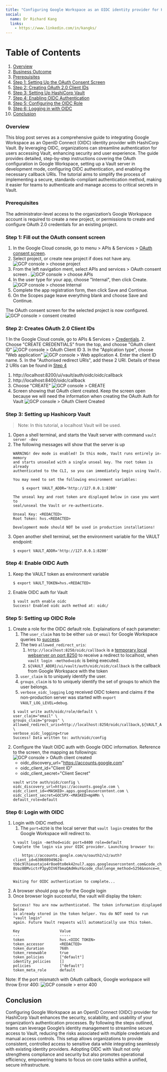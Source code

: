```yaml
--- 
title: "Configuring Google Workspace as an OIDC identity provider for Hashicorp Vault"
social:
  name: Dr Richard Kang
  links:
    - https://www.linkedin.com/in/kangks/
---
```


# Table of Contents

1. [Overview](#Overview)
2. [Business Outcome](#business-outcome)
2. [Prerequisites](#prerequisites)
3. [Step 1: Setting Up the OAuth Consent Screen](#step-1-setting-up-the-oauth-consent-screen)
4. [Step 2: Creating OAuth 2.0 Client IDs](#step-2-creating-oauth-2.0-client-ids)
5. [Step 3: Setting Up HashiCorp Vault](#step-3-setting-up-hashicorp-vault)
6. [Step 4: Enabling OIDC Authentication](#step-4-enabling-oidc-authentication)
7. [Step 5: Configuring the OIDC Role](#step-5-configuring-the-oidc-role)
8. [Step 6: Logging in with OIDC](#step-6-logging-in-with-oidc)
9. [Conclusion](#conclusion)

### Overview

This blog post serves as a comprehensive guide to integrating Google Workspace as an OpenID Connect (OIDC) identity provider with HashiCorp Vault. By leveraging OIDC, organizations can streamline authentication for users accessing Vault, enhancing security and user experience. The guide provides detailed, step-by-step instructions covering the OAuth configuration in Google Workspace, setting up a Vault server in development mode, configuring OIDC authentication, and enabling the necessary callback URIs. The tutorial aims to simplify the process of implementing a secure, standards-compliant authentication method, making it easier for teams to authenticate and manage access to critical secrets in Vault.

### Prerequisites
The administrator-level access to the organization’s Google Workspace account is required to create a new project, or permissions to create and configure OAuth 2.0 credentials for an existing project. 

### Step 1: Fill out the OAuth consent screen
1. In the Google Cloud console, go to  menu > APIs & Services > [OAuth consent screen](https://console.cloud.google.com/apis/credentials/consent).
2. Select project, or create new project if does not have any. ![GCP console > choose project](/assets/images/2024-10-25-Hashicorp-Vault-auth-OIDC/gcp_console_select_project.png)
3. From the left navigation ment, select APIs and services > OAuth consent screen . ![GCP console > choose APIs](/assets/images/2024-10-25-Hashicorp-Vault-auth-OIDC/gcp_console-api-oauth_screen.png)
3. In the user type for your app, choose "Internal", then click Create. ![GCP console > choose Internal](/assets/images/2024-10-25-Hashicorp-Vault-auth-OIDC/gcp_console-api-oauth_screen-internal.png)
3. Complete the app registration form, then click Save and Continue.
4. On the Scopes page leave everything blank and choose Save and Continue.

The OAuth consent screen for the selected project is now configured.![GCP console > consent created](/assets/images/2024-10-25-Hashicorp-Vault-auth-OIDC/gcp_console-api-oauth_screen-completed.png)

### Step 2: Creates OAuth 2.0 Client IDs
1 In the Google Cloud consle, go to APIs & Services > [Credentials](https://console.cloud.google.com/apis/credentials).
2. Choose "CREATE CREDENTIALS" from the top, and choose "OAuth client ID" ![GCP console > OAuth Client ID](/assets/images/2024-10-25-Hashicorp-Vault-auth-OIDC/gcp_console-api-credentials-create_credentials.png)
3. In the "Applcation type", choose "Web application" ![GCP console > Web application](/assets/images/2024-10-25-Hashicorp-Vault-auth-OIDC/gcp_console-api-credentials-create_credentials-web_application.png)
4. Enter the client ID name.
5. In the "Authorised redirect URIs", add these 2 URI. Details of these 2 URIs can be found in [Step 4](#step-5-setting-up-oidc-role)
   1. http://localhost:8200/ui/vault/auth/oidc/oidc/callback
   2. http://localhost:8400/oidc/callback
6. Choose "CREATE" ![GCP console > CREATE](/assets/images/2024-10-25-Hashicorp-Vault-auth-OIDC/gcp_console-api-credentials-create_credentials-web_application-create.png)
5. Screen showing that OAuth client created. Keep the screen open because we will need the information when creating the OAuth Auth for Vault ![GCP console > OAuth Client Created](/assets/images/2024-10-25-Hashicorp-Vault-auth-OIDC/oauth_client_created.png)

### Step 3: Setting up Hashicorp Vault

> Note: In this tutorial, a localhost Vault will be used.

1. Open a shell terminal, and starts the Vault server with command `vault server -dev`
1. The following messages will show that the server is up
    ```
    WARNING! dev mode is enabled! In this mode, Vault runs entirely in-memory
    and starts unsealed with a single unseal key. The root token is already
    authenticated to the CLI, so you can immediately begin using Vault.

    You may need to set the following environment variables:

        $ export VAULT_ADDR='http://127.0.0.1:8200'

    The unseal key and root token are displayed below in case you want to
    seal/unseal the Vault or re-authenticate.

    Unseal Key: <REDACTED>
    Root Token: hvs.<REDACTED>

    Development mode should NOT be used in production installations!
    ```
1. Open another shell terminal, set the environment variable for the VAULT endpoint:
    ```
    $ export VAULT_ADDR='http://127.0.0.1:8200'
    ```

### Step 4: Enable OIDC Auth

1. Keep the VAULT token as environment variable
    ```
    $ export VAULT_TOKEN=hvs.<REDACTED>
    ```    
1. Enable OIDC auth for Vault
    ```
    $ vault auth enable oidc
    Success! Enabled oidc auth method at: oidc/
    ```

### Step 5: Setting up OIDC Role
1. Create a role for the OIDC default role. Explainations of each parameter:
   1. The `user_claim` has to be either `sub` or `email` for Google Workspace queries to [success](https://developer.hashicorp.com/vault/docs/auth/jwt/oidc-providers/google#role). 
   2. The two `allowed_redirect_uris`:
      1. `http://localhost:8250/oidc/callback` is a [temporary local webserver on port 8250](https://developer.hashicorp.com/vault/docs/auth/jwt#redirect-uris) to receive a redirect to localhost, when  `vault login -method=oidc` is being executed.
      2. `${VAULT_ADDR}/ui/vault/auth/oidc/oidc/callback` is the callback from Google Workspace with the token
   3. `user_claim` is to uniquely identify the user.
   4. `groups_claim` is to to uniquely identify the set of groups to which the user belongs.
   5. `verbose_oidc_logging` Log received OIDC tokens and claims if the non-production server was started with `export VAULT_LOG_LEVEL=debug`.
    ```
    $ vault write auth/oidc/role/default \
    user_claim="email" \
    groups_claim="groups" \
    allowed_redirect_uris=http://localhost:8250/oidc/callback,${VAULT_ADDR}/ui/vault/auth/oidc/oidc/callback \
    verbose_oidc_logging=true
    Success! Data written to: auth/oidc/config
    ```
1. Configure the Vault OIDC auth with Google OIDC information. Reference to the screen, the mapping as followings: ![GCP console > OAuth client created](/assets/images/2024-10-25-Hashicorp-Vault-auth-OIDC/oauth_client_created.png)
   * oidc_discovery_url="https://accounts.google.com"
   * oidc_client_id="Client ID"
   * oidc_client_secret="Client Secret"
    ```
    vault write auth/oidc/config \
    oidc_discovery_url=https://accounts.google.com \
    oidc_client_id=<MASKED>.apps.googleusercontent.com \
    oidc_client_secret=GOCSPX-<MASKED>mpHMn \
    default_role=default
    ```


### Step 6: Login with OIDC

1. Login with OIDC method.
   1. The `port=8250` is the local server that `vault login` creates for the Google Workspace will redirect to. 
    ```
    % vault login -method=oidc port=8400 role=default
    Complete the login via your OIDC provider. Launching browser to:

        https://accounts.google.com/o/oauth2/v2/auth?client_id=630608949624-tb6c9lhieuotajo4r8oe0to0ek42nul7.apps.googleusercontent.com&code_challenge=D4VghdGdyoC-8Uaz8BMvictrP3pyDIV6TbmaQAdHkuY&code_challenge_method=S256&nonce=n_TB7BCUd8bzMpm8KSnZxL&redirect_uri=http%3A%2F%2Flocalhost%3A8400%2Foidc%2Fcallback&response_type=code&scope=openid+email+profile&state=st_jIhTjKFTbVMs8k8aoHbb


    Waiting for OIDC authentication to complete...
    ```
1. A browser should pop up for the Google login
1. Once browser login successful, the vault will display the token:
    ```
    Success! You are now authenticated. The token information displayed below
    is already stored in the token helper. You do NOT need to run "vault login"
    again. Future Vault requests will automatically use this token.

    Key                  Value
    ---                  -----
    token                hvs.<OIDC TOKEN>
    token_accessor       <REDACTED>
    token_duration       768h
    token_renewable      true
    token_policies       ["default"]
    identity_policies    []
    policies             ["default"]
    token_meta_role      default
    ```

Note: If the port mismatch with OAuth callback, Google workspace will throw Error 400: ![GCP console > error 400](/assets/images/2024-10-25-Hashicorp-Vault-auth-OIDC/vault_login_oidc-port-mismatch.png)

## Conclusion

Configuring Google Workspace as an OpenID Connect (OIDC) provider for HashiCorp Vault enhances the security, scalability, and usability of your organization’s authentication processes. By following the steps outlined, teams can leverage Google’s identity management to streamline secure access to Vault, reducing the risks associated with multiple credentials and manual access controls. This setup allows organizations to provide consistent, controlled access to sensitive data while integrating seamlessly with existing identity providers. Adopting OIDC with Vault not only strengthens compliance and security but also promotes operational efficiency, empowering teams to focus on core tasks within a unified, secure infrastructure.